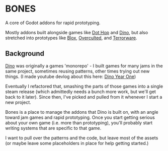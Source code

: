 # BONES

A core of Godot addons for rapid prototyping.

Mostly addons built alongside games like [Dot
Hop](https://github.com/russmatney/dothop) and
[Dino](https://github.com/russmatney/dino), but also stretched into prototypes
like [Blox](https://github.com/russmatney/blox),
[Overculted](https://github.com/moonstorm-clerics/overculted-prototype), and
[Terrorware](https://github.com/moonstorm-clerics/terrorware-prototype).

## Background

[Dino](https://github.com/russmatney/dino) was originally a games 'monorepo' - I
built games for many jams in the same project, sometimes reusing patterns, other times
trying out new things. (I made youtube devlog about this here:
[Dino Year One](https://www.youtube.com/watch?v=9cyAnNLGrZI))

Eventually I refactored that, smashing the parts of those games into a single
steam release (which admittedly needs a bunch more work, but we'll get back to
it later). Since then, I've picked and pulled from it whenever I start a new
project.

Bones is a place to manage the addons that Dino is built on, with an angle
toward jam games and rapid prototyping. Once you start getting serious about
your own game (i.e. more than prototyping), you'll probably start writing
systems that are specific to that game.

I want to pull over the patterns and the code, but leave most of the assets
(or maybe leave some placeholders in place for help getting started.)


